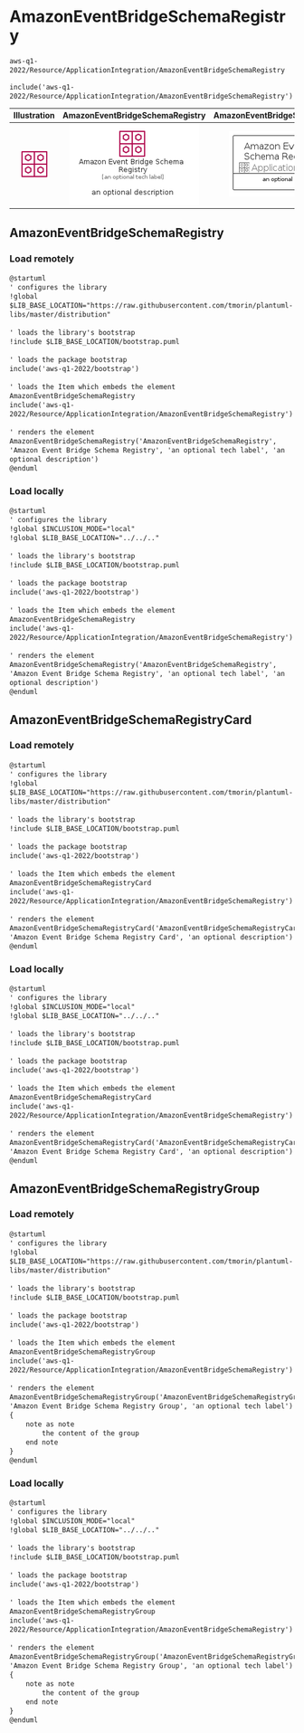 # AmazonEventBridgeSchemaRegistry


```text
aws-q1-2022/Resource/ApplicationIntegration/AmazonEventBridgeSchemaRegistry
```

```text
include('aws-q1-2022/Resource/ApplicationIntegration/AmazonEventBridgeSchemaRegistry')
```



| Illustration | AmazonEventBridgeSchemaRegistry | AmazonEventBridgeSchemaRegistryCard | AmazonEventBridgeSchemaRegistryGroup |
| :---: | :---: | :---: | :---: |
| ![illustration for Illustration](../../../aws-q1-2022/Resource/ApplicationIntegration/AmazonEventBridgeSchemaRegistry.png) | ![illustration for AmazonEventBridgeSchemaRegistry](../../../aws-q1-2022/Resource/ApplicationIntegration/AmazonEventBridgeSchemaRegistry.Local.png) | ![illustration for AmazonEventBridgeSchemaRegistryCard](../../../aws-q1-2022/Resource/ApplicationIntegration/AmazonEventBridgeSchemaRegistryCard.Local.png) | ![illustration for AmazonEventBridgeSchemaRegistryGroup](../../../aws-q1-2022/Resource/ApplicationIntegration/AmazonEventBridgeSchemaRegistryGroup.Local.png) |




## AmazonEventBridgeSchemaRegistry

### Load remotely
```plantuml
@startuml
' configures the library
!global $LIB_BASE_LOCATION="https://raw.githubusercontent.com/tmorin/plantuml-libs/master/distribution"

' loads the library's bootstrap
!include $LIB_BASE_LOCATION/bootstrap.puml

' loads the package bootstrap
include('aws-q1-2022/bootstrap')

' loads the Item which embeds the element AmazonEventBridgeSchemaRegistry
include('aws-q1-2022/Resource/ApplicationIntegration/AmazonEventBridgeSchemaRegistry')

' renders the element
AmazonEventBridgeSchemaRegistry('AmazonEventBridgeSchemaRegistry', 'Amazon Event Bridge Schema Registry', 'an optional tech label', 'an optional description')
@enduml
```

### Load locally
```plantuml
@startuml
' configures the library
!global $INCLUSION_MODE="local"
!global $LIB_BASE_LOCATION="../../.."

' loads the library's bootstrap
!include $LIB_BASE_LOCATION/bootstrap.puml

' loads the package bootstrap
include('aws-q1-2022/bootstrap')

' loads the Item which embeds the element AmazonEventBridgeSchemaRegistry
include('aws-q1-2022/Resource/ApplicationIntegration/AmazonEventBridgeSchemaRegistry')

' renders the element
AmazonEventBridgeSchemaRegistry('AmazonEventBridgeSchemaRegistry', 'Amazon Event Bridge Schema Registry', 'an optional tech label', 'an optional description')
@enduml
```

## AmazonEventBridgeSchemaRegistryCard

### Load remotely
```plantuml
@startuml
' configures the library
!global $LIB_BASE_LOCATION="https://raw.githubusercontent.com/tmorin/plantuml-libs/master/distribution"

' loads the library's bootstrap
!include $LIB_BASE_LOCATION/bootstrap.puml

' loads the package bootstrap
include('aws-q1-2022/bootstrap')

' loads the Item which embeds the element AmazonEventBridgeSchemaRegistryCard
include('aws-q1-2022/Resource/ApplicationIntegration/AmazonEventBridgeSchemaRegistry')

' renders the element
AmazonEventBridgeSchemaRegistryCard('AmazonEventBridgeSchemaRegistryCard', 'Amazon Event Bridge Schema Registry Card', 'an optional description')
@enduml
```

### Load locally
```plantuml
@startuml
' configures the library
!global $INCLUSION_MODE="local"
!global $LIB_BASE_LOCATION="../../.."

' loads the library's bootstrap
!include $LIB_BASE_LOCATION/bootstrap.puml

' loads the package bootstrap
include('aws-q1-2022/bootstrap')

' loads the Item which embeds the element AmazonEventBridgeSchemaRegistryCard
include('aws-q1-2022/Resource/ApplicationIntegration/AmazonEventBridgeSchemaRegistry')

' renders the element
AmazonEventBridgeSchemaRegistryCard('AmazonEventBridgeSchemaRegistryCard', 'Amazon Event Bridge Schema Registry Card', 'an optional description')
@enduml
```

## AmazonEventBridgeSchemaRegistryGroup

### Load remotely
```plantuml
@startuml
' configures the library
!global $LIB_BASE_LOCATION="https://raw.githubusercontent.com/tmorin/plantuml-libs/master/distribution"

' loads the library's bootstrap
!include $LIB_BASE_LOCATION/bootstrap.puml

' loads the package bootstrap
include('aws-q1-2022/bootstrap')

' loads the Item which embeds the element AmazonEventBridgeSchemaRegistryGroup
include('aws-q1-2022/Resource/ApplicationIntegration/AmazonEventBridgeSchemaRegistry')

' renders the element
AmazonEventBridgeSchemaRegistryGroup('AmazonEventBridgeSchemaRegistryGroup', 'Amazon Event Bridge Schema Registry Group', 'an optional tech label') {
    note as note
        the content of the group
    end note
}
@enduml
```

### Load locally
```plantuml
@startuml
' configures the library
!global $INCLUSION_MODE="local"
!global $LIB_BASE_LOCATION="../../.."

' loads the library's bootstrap
!include $LIB_BASE_LOCATION/bootstrap.puml

' loads the package bootstrap
include('aws-q1-2022/bootstrap')

' loads the Item which embeds the element AmazonEventBridgeSchemaRegistryGroup
include('aws-q1-2022/Resource/ApplicationIntegration/AmazonEventBridgeSchemaRegistry')

' renders the element
AmazonEventBridgeSchemaRegistryGroup('AmazonEventBridgeSchemaRegistryGroup', 'Amazon Event Bridge Schema Registry Group', 'an optional tech label') {
    note as note
        the content of the group
    end note
}
@enduml
```

